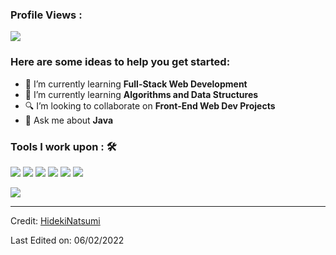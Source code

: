 
 ### Profile Views :<br>
  <img src="https://profile-counter.glitch.me/Hideki Natsumi/count.svg" />

### Here are some ideas to help you get started:

- 🔭 I’m currently learning <strong>Full-Stack Web Development</strong>
- 🌱 I’m currently learning <strong>Algorithms and Data Structures</strong>
- 🔍 I’m looking to collaborate on <strong>Front-End Web Dev Projects</strong>
- 💬 Ask me about <strong> Java</strong>

### Tools I work upon : 🛠

 <img src="https://img.shields.io/badge/python%20-%2314354C.svg?&style=for-the-badge&logo=python&logoColor=white">   <img src="https://img.shields.io/badge/javascript%20-%23323330.svg?&style=for-the-badge&logo=javascript&logoColor=%23F7DF1E">   <img src="https://img.shields.io/badge/html5%20-%23E34F26.svg?&style=for-the-badge&logo=html5&logoColor=white">   <img src="https://img.shields.io/badge/css3%20-%231572B6.svg?&style=for-the-badge&logo=css3&logoColor=white">        <img src="https://img.shields.io/badge/git%20-%23F05033.svg?&style=for-the-badge&logo=git&logoColor=white"/>   <img src="http://img.shields.io/badge/-VS%20Code-000000?style=for-the-badge&logo=Visual-studio-code&logoColor=blue">

<img src="https://github-readme-stats.vercel.app/api?username=HidekiNatsumi&show_icons=true&title_color=03fc90&icon_color=03fc90&text_color=03fc90&bg_color=002b19">

----
Credit: [HidekiNatsumi](https://github.com/HidekiNatsumi)

Last Edited on: 06/02/2022
